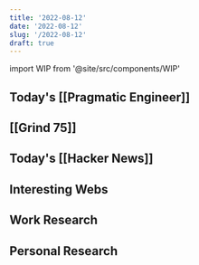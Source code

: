 ```yaml
---
title: '2022-08-12'
date: '2022-08-12'
slug: '/2022-08-12'
draft: true
---
```


import WIP from '@site/src/components/WIP'

<WIP />

## Today's [[Pragmatic Engineer]]

## [[Grind 75]]

## Today's [[Hacker News]]

## Interesting Webs

## Work Research

## Personal Research
